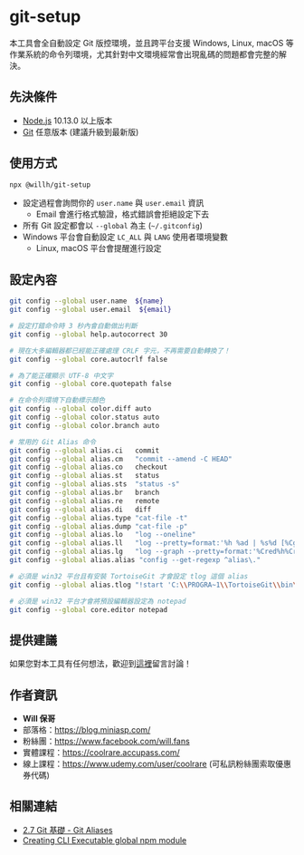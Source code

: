 # git-setup

本工具會全自動設定 Git 版控環境，並且跨平台支援 Windows, Linux, macOS 等作業系統的命令列環境，尤其針對中文環境經常會出現亂碼的問題都會完整的解決。

## 先決條件

- [Node.js](https://nodejs.org/en/) 10.13.0 以上版本
- [Git](https://git-scm.com/) 任意版本 (建議升級到最新版)

## 使用方式

```sh
npx @willh/git-setup
```

- 設定過程會詢問你的 `user.name` 與 `user.email` 資訊
  - Email 會進行格式驗證，格式錯誤會拒絕設定下去
- 所有 Git 設定都會以 `--global` 為主 (`~/.gitconfig`)
- Windows 平台會自動設定 `LC_ALL` 與 `LANG` 使用者環境變數
  - Linux, macOS 平台會提醒進行設定

## 設定內容

```sh
git config --global user.name  ${name}
git config --global user.email  ${email}

# 設定打錯命令時 3 秒內會自動做出判斷
git config --global help.autocorrect 30

# 現在大多編輯器都已經能正確處理 CRLF 字元，不再需要自動轉換了！
git config --global core.autocrlf false

# 為了能正確顯示 UTF-8 中文字
git config --global core.quotepath false

# 在命令列環境下自動標示顏色
git config --global color.diff auto
git config --global color.status auto
git config --global color.branch auto

# 常用的 Git Alias 命令
git config --global alias.ci   commit
git config --global alias.cm   "commit --amend -C HEAD"
git config --global alias.co   checkout
git config --global alias.st   status
git config --global alias.sts  "status -s"
git config --global alias.br   branch
git config --global alias.re   remote
git config --global alias.di   diff
git config --global alias.type "cat-file -t"
git config --global alias.dump "cat-file -p"
git config --global alias.lo   "log --oneline"
git config --global alias.ll   "log --pretty=format:'%h %ad | %s%d [%Cgreen%an%Creset]' --graph --date=short"
git config --global alias.lg   "log --graph --pretty=format:'%Cred%h%Creset %ad |%C(yellow)%d%Creset %s %Cgreen(%cr)%Creset [%Cgreen%an%Creset]' --abbrev-commit --date=short"
git config --global alias.alias "config --get-regexp ^alias\."

# 必須是 win32 平台且有安裝 TortoiseGit 才會設定 tlog 這個 alias
git config --global alias.tlog "!start 'C:\\PROGRA~1\\TortoiseGit\\bin\\TortoiseGitProc.exe' /command:log /path:."

# 必須是 win32 平台才會將預設編輯器設定為 notepad
git config --global core.editor notepad
```

## 提供建議

如果您對本工具有任何想法，歡迎到[這裡](https://github.com/doggy8088/git-setup/issues)留言討論！

## 作者資訊

- **Will 保哥**
- 部落格：https://blog.miniasp.com/
- 粉絲團：https://www.facebook.com/will.fans
- 實體課程：https://coolrare.accupass.com/
- 線上課程：https://www.udemy.com/user/coolrare (可私訊粉絲團索取優惠券代碼)

## 相關連結

- [2.7 Git 基礎 - Git Aliases](https://git-scm.com/book/zh-tw/v2/Git-%E5%9F%BA%E7%A4%8E-Git-Aliases)
- [Creating CLI Executable global npm module](https://medium.com/@thatisuday/creating-cli-executable-global-npm-module-5ef734febe32)
